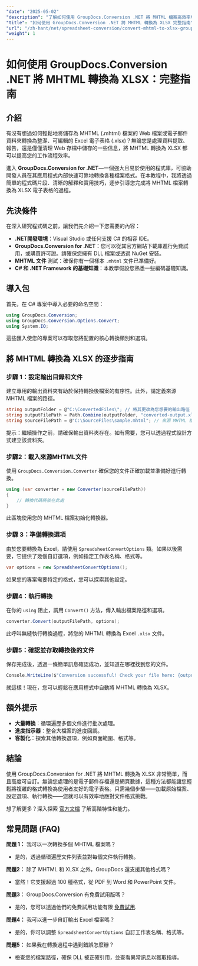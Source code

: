 ```yaml
---
"date": "2025-05-02"
"description": "了解如何使用 GroupDocs.Conversion .NET 將 MHTML 檔案高效率地轉換為 Excel 的 XLSX 格式。請遵循本指南，以取得逐步說明和最佳實務。"
"title": "如何使用 GroupDocs.Conversion .NET 將 MHTML 轉換為 XLSX 完整指南"
"url": "/zh-hant/net/spreadsheet-conversion/convert-mhtml-to-xlsx-groupdocs-net/"
"weight": 1
---
```


# 如何使用 GroupDocs.Conversion .NET 將 MHTML 轉換為 XLSX：完整指南

## 介紹

有沒有想過如何輕鬆地將儲存為 MHTML (.mhtml) 檔案的 Web 檔案或電子郵件資料夾轉換為整潔、可編輯的 Excel 電子表格 (.xlsx)？無論您是處理資料提取、報告，還是僅僅清理 Web 存檔中儲存的一些信息，將 MHTML 轉換為 XLSX 都可以提高您的工作流程效率。

進入 **GroupDocs.Conversion for .NET**—一個強大且易於使用的程式庫，可協助開發人員在其應用程式內部快速可靠地轉換各種檔案格式。在本教程中，我將透過簡單的程式碼片段、清晰的解釋和實用技巧，逐步引導您完成將 MHTML 檔案轉換為 XLSX 電子表格的過程。


## 先決條件

在深入研究程式碼之前，讓我們先介紹一下您需要的內容：

- **.NET開發環境**：Visual Studio 或任何支援 C# 的相容 IDE。
- **GroupDocs.Conversion for .NET**：您可以從其官方網站下載庫進行免費試用，或購買許可證。請確保您擁有 DLL 檔案或透過 NuGet 安裝。
- **MHTML 文件** 測試：確保你有一個樣本 `.mhtml` 文件已準備好。
- **C# 和 .NET Framework 的基礎知識**：本教學假設您熟悉一些編碼基礎知識。


## 導入包

首先，在 C# 專案中導入必要的命名空間：

```csharp
using GroupDocs.Conversion;
using GroupDocs.Conversion.Options.Convert;
using System.IO;
```

這些匯入使您的專案可以存取您將配置的核心轉換類別和選項。


## 將 MHTML 轉換為 XLSX 的逐步指南

### 步驟 1：設定輸出目錄和文件

建立專用的輸出資料夾有助於保持轉換後檔案的有序性。此外，請定義來源 MHTML 檔案的路徑。

```csharp
string outputFolder = @"C:\ConvertedFiles\"; // 將其更改為您想要的輸出路徑
string outputFilePath = Path.Combine(outputFolder, "converted-output.xlsx");
string sourceFilePath = @"C:\SourceFiles\sample.mhtml"; // 來源 MHTML 檔案的路徑
```

提示：繼續操作之前，請確保輸出資料夾存在。如有需要，您可以透過程式設計方式建立該資料夾。


### 步驟2：載入來源MHTML文件

使用 `GroupDocs.Conversion.Converter` 確保您的文件正確加載並準備好進行轉換。

```csharp
using (var converter = new Converter(sourceFilePath))
{
    // 轉換代碼將放在此處
}
```

此區塊使用您的 MHTML 檔案初始化轉換器。


### 步驟 3：準備轉換選項

由於您要轉換為 Excel，請使用 `SpreadsheetConvertOptions` 類。如果以後需要，它提供了幾個自訂選項，例如指定工作表名稱、格式等。

```csharp
var options = new SpreadsheetConvertOptions();
```

如果您的專案需要特定的格式，您可以探索其他設定。


### 步驟4：執行轉換

在你的 `using` 阻止，調用 `Convert()` 方法，傳入輸出檔案路徑和選項。

```csharp
converter.Convert(outputFilePath, options);
```

此呼叫無縫執行轉換過程，將您的 MHTML 轉換為 Excel `.xlsx` 文件。


### 步驟5：確認並存取轉換後的文件

保存完成後，透過一條簡單訊息確認成功，並知道在哪裡找到您的文件。

```csharp
Console.WriteLine($"Conversion successful! Check your file here: {outputFilePath}");
```

就這樣！現在，您可以輕鬆在應用程式中自動將 MHTML 轉換為 XLSX。


## 額外提示

- **大量轉換**：循環遍歷多個文件進行批次處理。
- **進度指示器**：整合大檔案的進度回調。
- **客製化**：探索其他轉換選項，例如頁面範圍、格式等。


## 結論

使用 GroupDocs.Conversion for .NET 將 MHTML 轉換為 XLSX 非常簡單，而且高度可自訂。無論您處理的是電子郵件存檔還是網頁數據，這種方法都能讓您輕鬆將複雜的格式轉換為使用者友好的電子表格。只需幾個步驟——加載原始檔案、設定選項、執行轉換——您就可以有效率地應對文件格式挑戰。

想了解更多？深入探索 [官方文檔](https://docs.groupdocs.com/conversion/net/) 了解高階特性和能力。


## 常見問題 (FAQ)

**問題 1：** 我可以一次轉換多個 MHTML 檔案嗎？  

- 是的，透過循環遍歷文件列表並對每個文件執行轉換。

**問題2：** 除了 MHTML 和 XLSX 之外，GroupDocs 還支援其他格式嗎？  

- 當然！它支援超過 100 種格式，從 PDF 到 Word 和 PowerPoint 文件。

**問題3：** GroupDocs.Conversion 有免費試用版嗎？  

- 是的，您可以透過他們的免費試用功能有限 [免費試用](https://releases。groupdocs.com/conversion/net/).

**問題4：** 我可以進一步自訂輸出 Excel 檔案嗎？  

- 是的，你可以調整 `SpreadsheetConvertOptions` 自訂工作表名稱、格式等。

**問題5：** 如果我在轉換過程中遇到錯誤怎麼辦？  

- 檢查您的檔案路徑，確保 DLL 被正確引用，並查看異常訊息以獲取指導。